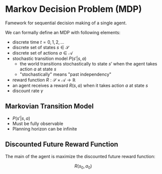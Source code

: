 # Markov Decision Problem (MDP)
Famework for sequential decision making of a single agent.

We can formally define an MDP with following elements:
- discrete time $t = 0, 1, 2, …$
- discrete set of states $s \in \mathcal{S}$
- discrete set of actions $a \in \mathcal{A}$
- stochastic transition model $P(s'|s,a)$
  - the world transitions stochastically to state $s’$ when the agent takes action $a$ at state $s$
  - "stochastically" means "past independency" 
- reward function $R: \mathcal{S} \times \mathcal{A} \rightarrow \mathbb{R}$
- an agent receives a reward $R(s,a)$ when it takes action $a$ at state $s$
- discount rate $\gamma$


## Markovian Transition Model
- $P(s'|s,a)$
- Must be fully observable
- Planning horizon can be infinite

## Discounted Future Reward Function
The main of the agent is maximize the discounted future reward function:

$$R(s_0,a_0)$$
